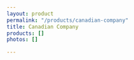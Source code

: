 ```yaml
---
layout: product
permalink: "/products/canadian-company"
title: Canadian Company
products: []
photos: []

---
```

